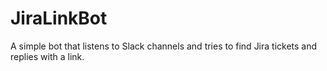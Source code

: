 # JiraLinkBot
A simple bot that listens to Slack channels and tries to find Jira tickets and replies with a link.
